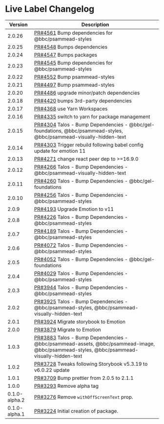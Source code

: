 # Live Label Changelog

<!-- prettier-ignore -->
| Version | Description |
|---------|-------------|
| 2.0.26 | [PR#4561](https://github.com/bbc/psammead/pull/4561) Bump dependencies for @bbc/psammead-styles|
| 2.0.25 | [PR#4548](https://github.com/bbc/psammead/pull/4548) Bumps dependencies |
| 2.0.24 | [PR#4547](https://github.com/bbc/psammead/pull/4547) Bumps packages |
| 2.0.23 | [PR#4545](https://github.com/bbc/psammead/pull/4545) Bump dependencies for @bbc/psammead-styles |
| 2.0.22 | [PR#4552](https://github.com/bbc/psammead/pull/4552) Bump psammead-styles |
| 2.0.21 | [PR#4497](https://github.com/bbc/psammead/pull/4497) Bump psammead-styles |
| 2.0.20 | [PR#4486](https://github.com/bbc/psammead/pull/4486) upgrade minor/patch dependencies |
| 2.0.18 | [PR#4420](https://github.com/bbc/psammead/pull/4420) bumps 3rd-party dependencies |
| 2.0.17 | [PR#4368](https://github.com/bbc/psammead/pull/4368) use Yarn Workspaces |
| 2.0.16 | [PR#4335](https://github.com/bbc/psammead/pull/4335) switch to yarn for package management |
| 2.0.15 | [PR#4304](https://github.com/bbc/psammead/pull/4304) Talos - Bump Dependencies - @bbc/gel-foundations, @bbc/psammead-styles, @bbc/psammead-visually-hidden-text |
| 2.0.14 | [PR#4303](https://github.com/bbc/psammead/pull/4303) Trigger rebuild following babel config update for emotion 11 |
| 2.0.13 | [PR#4271](https://github.com/bbc/psammead/pull/4271) change react peer dep to >=16.9.0 |
| 2.0.12 | [PR#4266](https://github.com/bbc/psammead/pull/4266) Talos - Bump Dependencies - @bbc/psammead-visually-hidden-text |
| 2.0.11 | [PR#4260](https://github.com/bbc/psammead/pull/4260) Talos - Bump Dependencies - @bbc/gel-foundations |
| 2.0.10 | [PR#4256](https://github.com/bbc/psammead/pull/4256) Talos - Bump Dependencies - @bbc/psammead-styles |
| 2.0.9 | [PR#4193](https://github.com/bbc/psammead/pull/4193) Upgrade Emotion to v11 |
| 2.0.8 | [PR#4226](https://github.com/bbc/psammead/pull/4226) Talos - Bump Dependencies - @bbc/psammead-styles |
| 2.0.7 | [PR#4189](https://github.com/bbc/psammead/pull/4189) Talos - Bump Dependencies - @bbc/psammead-styles |
| 2.0.6 | [PR#4072](https://github.com/bbc/psammead/pull/4072) Talos - Bump Dependencies - @bbc/psammead-styles |
| 2.0.5 | [PR#4052](https://github.com/bbc/psammead/pull/4052) Talos - Bump Dependencies - @bbc/gel-foundations |
| 2.0.4 | [PR#4029](https://github.com/bbc/psammead/pull/4029) Talos - Bump Dependencies - @bbc/psammead-styles |
| 2.0.3 | [PR#3944](https://github.com/bbc/psammead/pull/3944) Talos - Bump Dependencies - @bbc/psammead-styles |
| 2.0.2 | [PR#3925](https://github.com/bbc/psammead/pull/3925) Talos - Bump Dependencies - @bbc/psammead-styles, @bbc/psammead-visually-hidden-text |
| 2.0.1 | [PR#3924](https://github.com/bbc/psammead/pull/3924) Migrate storybook to Emotion |
| 2.0.0 | [PR#3879](https://github.com/bbc/psammead/pull/3879) Migrate to Emotion |
| 1.0.3 | [PR#3883](https://github.com/bbc/psammead/pull/3883) Talos - Bump Dependencies - @bbc/psammead-assets, @bbc/psammead-image, @bbc/psammead-styles, @bbc/psammead-visually-hidden-text |
| 1.0.2 | [PR#3728](https://github.com/bbc/psammead/pull/3728) Tweaks following Storybook v5.3.19 to v6.0.22 update |
| 1.0.1 | [PR#3709](https://github.com/bbc/psammead/pull/3709) Bump prettier from 2.0.5 to 2.1.1 |
| 1.0.0 | [PR#3293](https://github.com/BBC/psammead/pull/3293) Remove alpha tag |
| 0.1.0-alpha.2 | [PR#3276](https://github.com/bbc/psammead/pull/3276) Remove `withOffScreenText` prop. |
| 0.1.0-alpha.1 | [PR#3224](https://github.com/bbc/psammead/pull/3224) Initial creation of package. |
